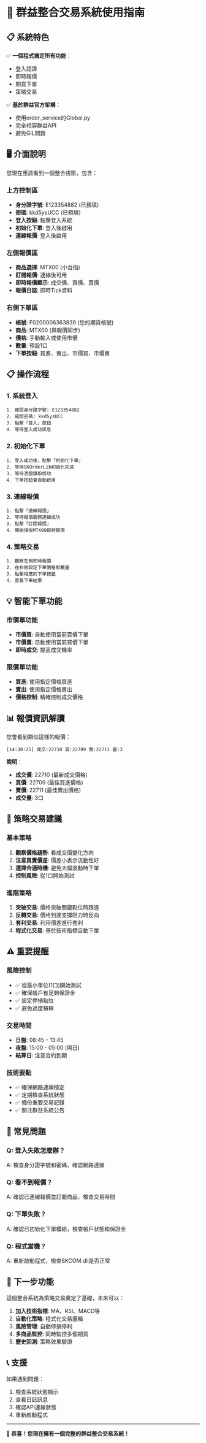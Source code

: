 # 🚀 群益整合交易系統使用指南

## 📋 **系統特色**

✅ **一個程式搞定所有功能**：
- 登入認證
- 即時報價
- 期貨下單
- 策略交易

✅ **基於群益官方架構**：
- 使用order_service的Global.py
- 完全相容群益API
- 避免GIL問題

## 🖥️ **介面說明**

您現在應該看到一個整合視窗，包含：

### 上方控制區
- **身分證字號**: E123354882 (已預填)
- **密碼**: kkd5ysUCC (已預填)
- **登入按鈕**: 點擊登入系統
- **初始化下單**: 登入後啟用
- **連線報價**: 登入後啟用

### 左側報價區
- **商品選擇**: MTX00 (小台指)
- **訂閱報價**: 連線後可用
- **即時報價顯示**: 成交價、買價、賣價
- **報價日誌**: 即時Tick資料

### 右側下單區
- **帳號**: F0200006363839 (您的期貨帳號)
- **商品**: MTX00 (與報價同步)
- **價格**: 手動輸入或使用市價
- **數量**: 預設1口
- **下單按鈕**: 買進、賣出、市價買、市價賣

## 📋 **操作流程**

### 1. **系統登入**
```
1. 確認身分證字號: E123354882
2. 確認密碼: kkd5ysUCC
3. 點擊「登入」按鈕
4. 等待登入成功訊息
```

### 2. **初始化下單**
```
1. 登入成功後，點擊「初始化下單」
2. 等待SKOrderLib初始化完成
3. 等待憑證讀取成功
4. 下單按鈕會自動啟用
```

### 3. **連線報價**
```
1. 點擊「連線報價」
2. 等待報價服務連線成功
3. 點擊「訂閱報價」
4. 開始接收MTX00即時報價
```

### 4. **策略交易**
```
1. 觀察左側即時報價
2. 在右側設定下單價格和數量
3. 點擊相應的下單按鈕
4. 查看下單結果
```

## 💡 **智能下單功能**

### **市價單功能**
- **市價買**: 自動使用當前賣價下單
- **市價賣**: 自動使用當前買價下單
- **即時成交**: 提高成交機率

### **限價單功能**
- **買進**: 使用指定價格買進
- **賣出**: 使用指定價格賣出
- **價格控制**: 精確控制成交價格

## 📊 **報價資訊解讀**

您會看到類似這樣的報價：
```
[14:30:25] 成交:22710 買:22709 賣:22711 量:3
```

**說明**：
- **成交價**: 22710 (最新成交價格)
- **買價**: 22709 (最佳買進價格)
- **賣價**: 22711 (最佳賣出價格)  
- **成交量**: 3口

## 🎯 **策略交易建議**

### **基本策略**
1. **觀察價格趨勢**: 看成交價變化方向
2. **注意買賣價差**: 價差小表示流動性好
3. **選擇合適時機**: 避免大幅波動時下單
4. **控制風險**: 從1口開始測試

### **進階策略**
1. **突破交易**: 價格突破關鍵點位時跟進
2. **反轉交易**: 價格到達支撐阻力時反向
3. **套利交易**: 利用價差進行套利
4. **程式化交易**: 基於技術指標自動下單

## ⚠️ **重要提醒**

### **風險控制**
- ✅ 從最小單位(1口)開始測試
- ✅ 確保帳戶有足夠保證金
- ✅ 設定停損點位
- ✅ 避免過度槓桿

### **交易時間**
- **日盤**: 08:45 - 13:45
- **夜盤**: 15:00 - 05:00 (隔日)
- **結算日**: 注意合約到期

### **技術要點**
- ✅ 確保網路連線穩定
- ✅ 定期檢查系統狀態
- ✅ 備份重要交易記錄
- ✅ 關注群益系統公告

## 🔧 **常見問題**

### Q: 登入失敗怎麼辦？
A: 檢查身分證字號和密碼，確認網路連線

### Q: 看不到報價？
A: 確認已連線報價並訂閱商品，檢查交易時間

### Q: 下單失敗？
A: 確認已初始化下單模組，檢查帳戶狀態和保證金

### Q: 程式當機？
A: 重新啟動程式，檢查SKCOM.dll是否正常

## 🚀 **下一步功能**

這個整合系統為策略交易奠定了基礎，未來可以：

1. **加入技術指標**: MA、RSI、MACD等
2. **自動化策略**: 程式化交易邏輯
3. **風險管理**: 自動停損停利
4. **多商品監控**: 同時監控多個期貨
5. **歷史回測**: 策略效果驗證

## 📞 **支援**

如果遇到問題：
1. 檢查系統狀態顯示
2. 查看日誌訊息
3. 確認API連線狀態
4. 重新啟動程式

---

**🎉 恭喜！您現在擁有一個完整的群益整合交易系統！**
